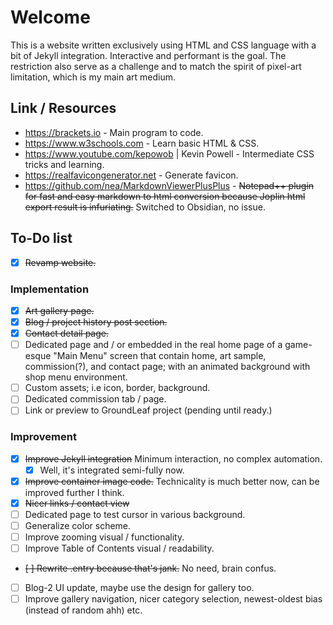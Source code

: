 # Welcome
This is a website written exclusively using HTML and CSS language with a bit of Jekyll integration. Interactive and performant is the goal. The restriction also serve as a challenge and to match the spirit of pixel-art limitation, which is my main art medium.

## Link / Resources
- https://brackets.io - Main program to code.
- https://www.w3schools.com - Learn basic HTML & CSS.
- https://www.youtube.com/kepowob | Kevin Powell - Intermediate CSS tricks and learning.
- https://realfavicongenerator.net - Generate favicon.
- https://github.com/nea/MarkdownViewerPlusPlus - ~~Notepad++ plugin for fast and easy markdown to html conversion because Joplin html export result is infuriating.~~ Switched to Obsidian, no issue.

## To-Do list
- [x] ~~Revamp website.~~

### Implementation
- [x] ~~Art gallery page.~~
- [x] ~~Blog / project history post section.~~
- [x] ~~Contact detail page.~~
- [ ] Dedicated page and / or embedded in the real home page of a game-esque "Main Menu" screen that contain home, art sample, commission(?), and contact page; with an animated background with shop menu environment.
- [ ] Custom assets; i.e icon, border, background.
- [ ] Dedicated commission tab / page.
- [ ] Link or preview to GroundLeaf project (pending until ready.)

### Improvement
- [x] ~~Improve Jekyll integration~~ Minimum interaction, no complex automation.
	- [x] Well, it's integrated semi-fully now.
- [x] ~~Improve container image code.~~ Technicality is much better now, can be improved further I think.
- [x] ~~Nicer links / contact view~~
- [ ] Dedicated page to test cursor in various background.
- [ ] Generalize color scheme.
- [ ] Improve zooming visual / functionality.
- [ ] Improve Table of Contents visual / readability.
- ~~[ ] Rewrite .entry because that's jank.~~ No need, brain confus.
- [ ] Blog-2 UI update, maybe use the design for gallery too.
- [ ] Improve gallery navigation, nicer category selection, newest-oldest bias (instead of random ahh) etc.